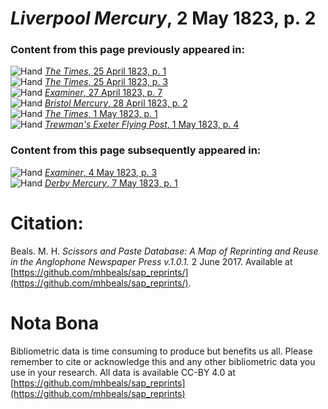 # *Liverpool Mercury*, 2 May 1823, p. 2  
  
### Content from this page previously appeared in:  
![Hand](http://scissorsandpaste.net/wp-content/uploads/2017/06/smallhandpointer.png) [*The Times*, 25 April 1823, p. 1](https://mhbeals.github.io/sap_html/The-Times/The-Times-25-April-1823-p-1)  
![Hand](http://scissorsandpaste.net/wp-content/uploads/2017/06/smallhandpointer.png) [*The Times*, 25 April 1823, p. 3](https://mhbeals.github.io/sap_html/The-Times/The-Times-25-April-1823-p-3)  
![Hand](http://scissorsandpaste.net/wp-content/uploads/2017/06/smallhandpointer.png) [*Examiner*, 27 April 1823, p. 7](https://mhbeals.github.io/sap_html/Examiner/Examiner-27-April-1823-p-7)  
![Hand](http://scissorsandpaste.net/wp-content/uploads/2017/06/smallhandpointer.png) [*Bristol Mercury*, 28 April 1823, p. 2](https://mhbeals.github.io/sap_html/Bristol-Mercury/Bristol-Mercury-28-April-1823-p-2)  
![Hand](http://scissorsandpaste.net/wp-content/uploads/2017/06/smallhandpointer.png) [*The Times*, 1 May 1823, p. 1](https://mhbeals.github.io/sap_html/The-Times/The-Times-1-May-1823-p-1)  
![Hand](http://scissorsandpaste.net/wp-content/uploads/2017/06/smallhandpointer.png) [*Trewman's Exeter Flying Post*, 1 May 1823, p. 4](https://mhbeals.github.io/sap_html/Trewman's-Exeter-Flying-Post/Trewman's-Exeter-Flying-Post-1-May-1823-p-4)  
  
### Content from this page subsequently appeared in:  
![Hand](http://scissorsandpaste.net/wp-content/uploads/2017/06/smallhandpointer.png) [*Examiner*, 4 May 1823, p. 3](https://mhbeals.github.io/sap_html/Examiner/Examiner-4-May-1823-p-3)  
![Hand](http://scissorsandpaste.net/wp-content/uploads/2017/06/smallhandpointer.png) [*Derby Mercury*, 7 May 1823, p. 1](https://mhbeals.github.io/sap_html/Derby-Mercury/Derby-Mercury-7-May-1823-p-1)  


# Citation: 

Beals. M. H. *Scissors and Paste Database: A Map of Reprinting and Reuse in the Anglophone Newspaper Press v.1.0.1.* 2 June 2017. Available at [https://github.com/mhbeals/sap_reprints/](https://github.com/mhbeals/sap_reprints/). 

# Nota Bona

Bibliometric data is time consuming to produce but benefits us all. Please remember to cite or acknowledge this and any other bibliometric data you use in your research. All data is available CC-BY 4.0 at [https://github.com/mhbeals/sap_reprints](https://github.com/mhbeals/sap_reprints)